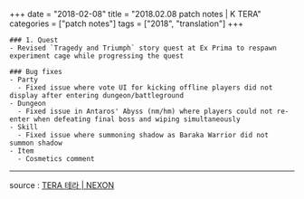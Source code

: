 +++
date = "2018-02-08"
title = "2018.02.08 patch notes | K TERA"
categories = ["patch notes"]
tags = ["2018", "translation"]
+++

```
### 1. Quest
- Revised `Tragedy and Triumph` story quest at Ex Prima to respawn experiment cage while progressing the quest

### Bug fixes
- Party
  - Fixed issue where vote UI for kicking offline players did not display after entering dungeon/battleground
- Dungeon
  - Fixed issue in Antaros' Abyss (nm/hm) where players could not re-enter when defeating final boss and wiping simultaneously
- Skill
  - Fixed issue where summoning shadow as Baraka Warrior did not summon shadow
- Item
  - Cosmetics comment
```

----

source : [TERA 테라 | NEXON](http://tera.nexon.com/news/update/view.aspx?n4articlesn=319)
